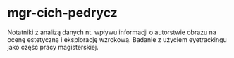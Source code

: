 # mgr-cich-pedrycz
Notatniki z analizą danych nt. wpływu informacji o autorstwie obrazu na ocenę estetyczną i eksplorację wzrokową. Badanie z użyciem eyetrackingu jako część pracy magisterskiej.
